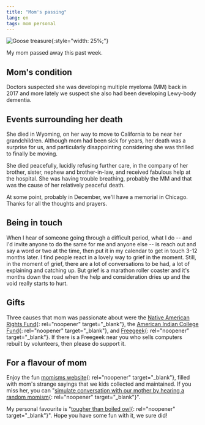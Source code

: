 ```yaml
---
title: "Mom's passing"
lang: en
tags: mom personal
---
```

![Goose treasure](https://mom.summerhays.net/assets/images/goose8.avif){:style="width: 25%;"}

My mom passed away this past week.

## Mom's condition
Doctors suspected she was developing multiple myeloma (MM) back in 2017 and more lately we suspect she also had been developing Lewy-body dementia.

## Events surrounding her death
She died in Wyoming, on her way to move to California to be near her grandchildren. Although mom had been sick for years, her death was a surprise for us, and particularly disappointing considering she was thrilled to finally be moving.

She died peacefully, lucidly refusing further care, in the company of her brother, sister, nephew and brother-in-law, and received fabulous help at the hospital. She was having trouble breathing, probably the MM and that was the cause of her relatively peaceful death.

At some point, probably in December, we'll have a memorial in Chicago. Thanks for all the thoughts and prayers.

## Being in touch

When I hear of someone going through a difficult period, what I do -- and I'd invite anyone to do the same for me and anyone else -- is reach out and say a word or two at the time, then put it in my calendar to get in touch 3-12 months later. I find people react in a lovely way to grief in the moment. Still, in the moment of grief, there are a lot of conversations to be had, a lot of explaining and catching up. But grief is a marathon roller coaster and it's months down the road when the help and consideration dries up and the void really starts to hurt.

## Gifts

Three causes that mom was passionate about were the [Native American Rights Fund](https://narf.org/){: rel="noopener" target="_blank"}, the [American Indian College Fund](https://collegefund.org/){: rel="noopener" target="_blank"}, and [Freegeek](https://www.freegeek.org/){: rel="noopener" target="_blank"}. If there is a Freegeek near you who sells computers rebuilt by volunteers, then please do support it.

## For a flavour of mom
Enjoy the fun [momisms website](https://mom.summerhays.net/){: rel="noopener" target="_blank"}, filled with mom's strange sayings that we kids collected and maintained. If you miss her, you can "[simulate conversation with our mother by hearing a random momism](https://mom.summerhays.net/list){: rel="noopener" target="_blank"}".

My personal favourite is "[tougher than boiled owl](https://m.smrh.xyz/059){: rel="noopener" target="_blank"}". Hope you have some fun with it, we sure did!
